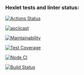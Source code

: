 ### Hexlet tests and linter status:
[![Actions Status](https://github.com/VGovorin/frontend-project-lvl2/workflows/hexlet-check/badge.svg)](https://github.com/VGovorin/frontend-project-lvl2/actions)

[![asciicast](https://asciinema.org/a/FqNxbapGZdVKPcdHMMsMdvMbk.svg)](https://asciinema.org/a/FqNxbapGZdVKPcdHMMsMdvMbk)

[![Maintainability](https://api.codeclimate.com/v1/badges/0a72233843ea262f0530/maintainability)](https://codeclimate.com/github/VGovorin/frontend-project-lvl2/maintainability)

[![Test Coverage](https://api.codeclimate.com/v1/badges/0a72233843ea262f0530/test_coverage)](https://codeclimate.com/github/VGovorin/frontend-project-lvl2/test_coverage)

[![Node CI](https://github.com/VGovorin/frontend-project-lvl2/actions/workflows/node.js.yml/badge.svg)](https://github.com/VGovorin/frontend-project-lvl2/actions)

[![Build Status](https://travis-ci.com/VGovorin/frontend-project-lvl2.svg?branch=main)](https://travis-ci.com/VGovorin/frontend-project-lvl2)
